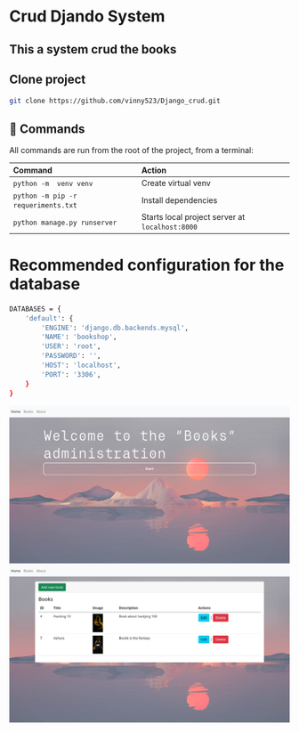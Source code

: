 # Crud Djando System 

## This a system crud the books
## Clone project 
```bash
git clone https://github.com/vinny523/Django_crud.git
```
## 🧞 Commands 

All commands are run from the root of the project, from a terminal: 


| Command           | Action                                       |
|:----------------  |:-------------------------------------------- |
| `python -m  venv venv`     | Create virtual venv                       |
| `python -m pip -r requeriments.txt`     | Install dependencies  |
| `python manage.py runserver`   | Starts local project server at `localhost:8000`    |


# Recommended configuration for the database

```bash
DATABASES = {
    'default': {
        'ENGINE': 'django.db.backends.mysql',
        'NAME': 'bookshop',
        'USER': 'root',
        'PASSWORD': '',
        'HOST': 'localhost',
        'PORT': '3306',
    }
}
```
![Image](/docs/port.png)
![Image](/docs/port3.png)
